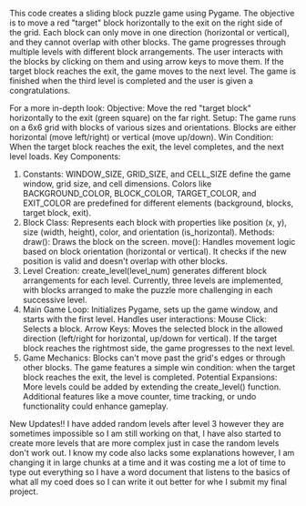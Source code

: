 This code creates a sliding block puzzle game using Pygame. The objective is to move a red "target" block horizontally to the exit on the right side of the grid. Each block can only move in one direction (horizontal or vertical), and they cannot overlap with other blocks. The game progresses through multiple levels with different block arrangements. The user interacts with the blocks by clicking on them and using arrow keys to move them. If the target block reaches the exit, the game moves to the next level. The game is finished when the third level is completed and the user is given a congratulations.

For a more in-depth look: 
  Objective: Move the red "target block" horizontally to the exit (green square) on the far right.
  Setup: The game runs on a 6x6 grid with blocks of various sizes and orientations. Blocks are either horizontal (move left/right) or vertical (move up/down).
  Win Condition: When the target block reaches the exit, the level completes, and the next level loads.
Key Components:
  1. Constants:
    WINDOW_SIZE, GRID_SIZE, and CELL_SIZE define the game window, grid size, and cell dimensions.
    Colors like BACKGROUND_COLOR, BLOCK_COLOR, TARGET_COLOR, and EXIT_COLOR are predefined for different elements (background, blocks, target block, exit).
  2. Block Class:
    Represents each block with properties like position (x, y), size (width, height), color, and orientation (is_horizontal).
    Methods:
      draw(): Draws the block on the screen.
      move(): Handles movement logic based on block orientation (horizontal or vertical). It checks if the new position is valid and doesn't overlap with other     blocks.
  3. Level Creation:
    create_level(level_num) generates different block arrangements for each level.
    Currently, three levels are implemented, with blocks arranged to make the puzzle more challenging in each successive level.
  4. Main Game Loop:
    Initializes Pygame, sets up the game window, and starts with the first level.
    Handles user interactions:
      Mouse Click: Selects a block.
      Arrow Keys: Moves the selected block in the allowed direction (left/right for horizontal, up/down for vertical).
      If the target block reaches the rightmost side, the game progresses to the next level.
  5. Game Mechanics:
    Blocks can't move past the grid's edges or through other blocks.
    The game features a simple win condition: when the target block reaches the exit, the level is completed.
    Potential Expansions: 
      More levels could be added by extending the create_level() function.
      Additional features like a move counter, time tracking, or undo functionality could enhance gameplay.


New Updates!!
I have added random levels after level 3 however they are sometimes impossible so I am still working on that, I have also started to create more levels that are more complex just in case the random levels don't work out. I know my code also lacks some explanations however, I am changing it in large chunks at a time and it was costing me a lot of time to type out everything so I have a word document that listens to the basics of what all my coed does so I can write it out better for whe I submit my final project. 
